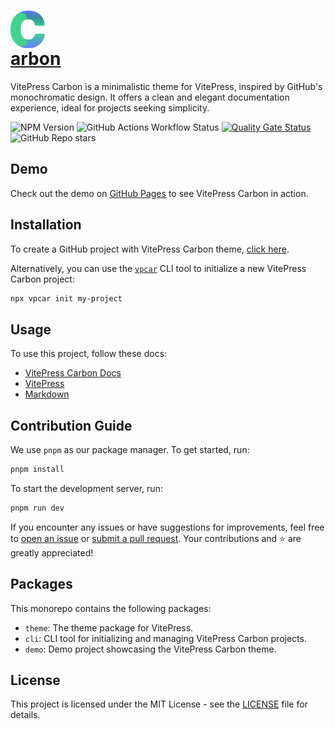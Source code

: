 # <a href='https://carbon.breno.tech'><img src='https://github.com/brenoepics/vitepress-carbon/blob/main/packages/demo/src/public/logo.svg' height='60' alt='C' aria-label='carbon.breno.tech' style="display: flex;align-items: center;"/>arbon</a>

VitePress Carbon is a minimalistic theme for VitePress, inspired by GitHub's monochromatic design. It offers a clean and
elegant documentation experience, ideal for projects seeking simplicity.

![NPM Version](https://img.shields.io/npm/v/vitepress-carbon)
![GitHub Actions Workflow Status](https://img.shields.io/github/actions/workflow/status/brenoepics/vitepress-carbon/node.js.yml)
[![Quality Gate Status](https://sonarcloud.io/api/project_badges/measure?project=brenoepics_vitepress-carbon&metric=alert_status)](https://sonarcloud.io/summary/new_code?id=brenoepics_vitepress-carbon)
![GitHub Repo stars](https://img.shields.io/github/stars/brenoepics/vitepress-carbon)

## Demo

Check out the demo on [GitHub Pages](https://carbon.breno.tech) to see VitePress Carbon in action.

## Installation

To create a GitHub project with VitePress Carbon
theme, [click here](https://github.com/new?template_name=carbon-starter&template_owner=brenoepics).

Alternatively, you can use the [`vpcar`](https://github.com/brenoepics/vitepress-carbon/tree/main/packages/cli) CLI tool
to initialize a new VitePress Carbon project:

```sh
npx vpcar init my-project
```

## Usage

To use this project, follow these docs:

- [VitePress Carbon Docs](https://carbon.breno.tech)
- [VitePress](https://vitepress.dev/)
- [Markdown](https://www.markdownguide.org/)

## Contribution Guide

We use `pnpm` as our package manager. To get started, run:

```sh
pnpm install
```

To start the development server, run:

```sh
pnpm run dev
```

If you encounter any issues or have suggestions for improvements, feel free
to [open an issue](https://github.com/brenoepics/vitepress-carbon/issues)
or [submit a pull request](https://github.com/brenoepics/vitepress-carbon/pulls).
Your contributions and ⭐ are greatly appreciated!

## Packages

This monorepo contains the following packages:

- `theme`: The theme package for VitePress.
- `cli`: CLI tool for initializing and managing VitePress Carbon projects.
- `demo`: Demo project showcasing the VitePress Carbon theme.

## License

This project is licensed under the MIT License - see the [LICENSE](https://github.com/brenoepics/vitepress-carbon/blob/main/LICENSE) file for details.
